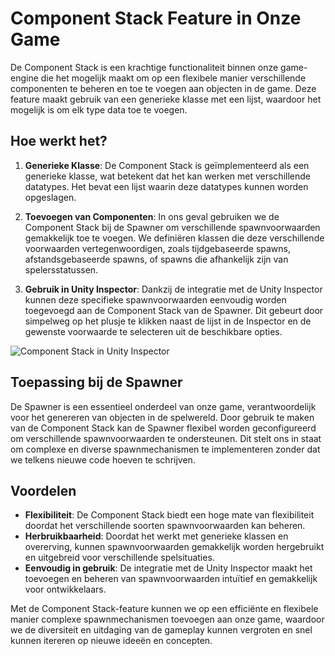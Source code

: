 # Component Stack Feature in Onze Game

De Component Stack is een krachtige functionaliteit binnen onze game-engine die het mogelijk maakt om op een flexibele manier verschillende componenten te beheren en toe te voegen aan objecten in de game. Deze feature maakt gebruik van een generieke klasse met een lijst, waardoor het mogelijk is om elk type data toe te voegen.

## Hoe werkt het?

1. **Generieke Klasse**: De Component Stack is geïmplementeerd als een generieke klasse, wat betekent dat het kan werken met verschillende datatypes. Het bevat een lijst waarin deze datatypes kunnen worden opgeslagen.

2. **Toevoegen van Componenten**: In ons geval gebruiken we de Component Stack bij de Spawner om verschillende spawnvoorwaarden gemakkelijk toe te voegen. We definiëren klassen die deze verschillende voorwaarden vertegenwoordigen, zoals tijdgebaseerde spawns, afstandsgebaseerde spawns, of spawns die afhankelijk zijn van spelersstatussen.

3. **Gebruik in Unity Inspector**: Dankzij de integratie met de Unity Inspector kunnen deze specifieke spawnvoorwaarden eenvoudig worden toegevoegd aan de Component Stack van de Spawner. Dit gebeurt door simpelweg op het plusje te klikken naast de lijst in de Inspector en de gewenste voorwaarde te selecteren uit de beschikbare opties.

![Component Stack in Unity Inspector](https://github.com/BAStudio/OperationStarfall/assets/26221135/96bfbae6-1cd3-4c43-9c28-e3da8474aa87)

## Toepassing bij de Spawner

De Spawner is een essentieel onderdeel van onze game, verantwoordelijk voor het genereren van objecten in de spelwereld. Door gebruik te maken van de Component Stack kan de Spawner flexibel worden geconfigureerd om verschillende spawnvoorwaarden te ondersteunen. Dit stelt ons in staat om complexe en diverse spawnmechanismen te implementeren zonder dat we telkens nieuwe code hoeven te schrijven.

## Voordelen

- **Flexibiliteit**: De Component Stack biedt een hoge mate van flexibiliteit doordat het verschillende soorten spawnvoorwaarden kan beheren.
- **Herbruikbaarheid**: Doordat het werkt met generieke klassen en overerving, kunnen spawnvoorwaarden gemakkelijk worden hergebruikt en uitgebreid voor verschillende spelsituaties.
- **Eenvoudig in gebruik**: De integratie met de Unity Inspector maakt het toevoegen en beheren van spawnvoorwaarden intuïtief en gemakkelijk voor ontwikkelaars.

Met de Component Stack-feature kunnen we op een efficiënte en flexibele manier complexe spawnmechanismen toevoegen aan onze game, waardoor we de diversiteit en uitdaging van de gameplay kunnen vergroten en snel kunnen itereren op nieuwe ideeën en concepten.
